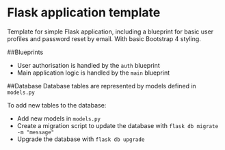 Flask application template
==========================

Template for simple Flask application, including a blueprint for basic user profiles and password reset by email.  With basic Bootstrap 4 styling.

##Blueprints
- User authorisation is handled by the `auth` blueprint
- Main application logic is handled by the `main` blueprint

##Database
Database tables are represented by models defined in `models.py`

To add new tables to the database:
- Add new models in `models.py`
- Create a migration script to update the database with `flask db migrate -m "message"`
- Upgrade the database with `flask db upgrade`